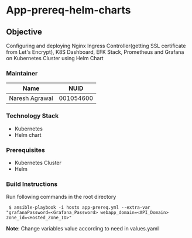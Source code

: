 # App-prereq-helm-charts

## Objective
Configuring and deploying Nginx Ingress Controller(getting SSL certificate from Let's Encrypt), K8S Dashboard, EFK Stack, Prometheus and Grafana on Kubernetes Cluster using Helm Chart 

### Maintainer
<table>
    <thead>
      <tr>
        <th>Name</th>
        <th>NUID</th>
      </tr>
    </thead>
    <tbody>
        <tr>
            <td>Naresh Agrawal</td>
            <td>001054600</td>
        </tr>
    </tbody>
</table>

### Technology Stack
* Kubernetes
* Helm chart            

### Prerequisites
* Kubernetes Cluster
* Helm


### Build Instructions
 Run following commands in the root directory
```
 $ ansible-playbook -i hosts app-prereq.yml --extra-var "grafanaPassword=<Grafana_Password> webapp_domain=<API_Domain> zone_id=<Hosted_Zone_ID>"
```
<b>Note</b>: Change variables value according to need in values.yaml

